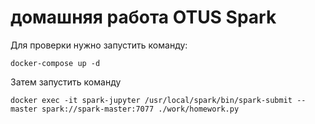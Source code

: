 # домашняя работа OTUS Spark

Для проверки нужно запустить команду:
```
docker-compose up -d
```

Затем запустить команду
```
docker exec -it spark-jupyter /usr/local/spark/bin/spark-submit --master spark://spark-master:7077 ./work/homework.py
```
